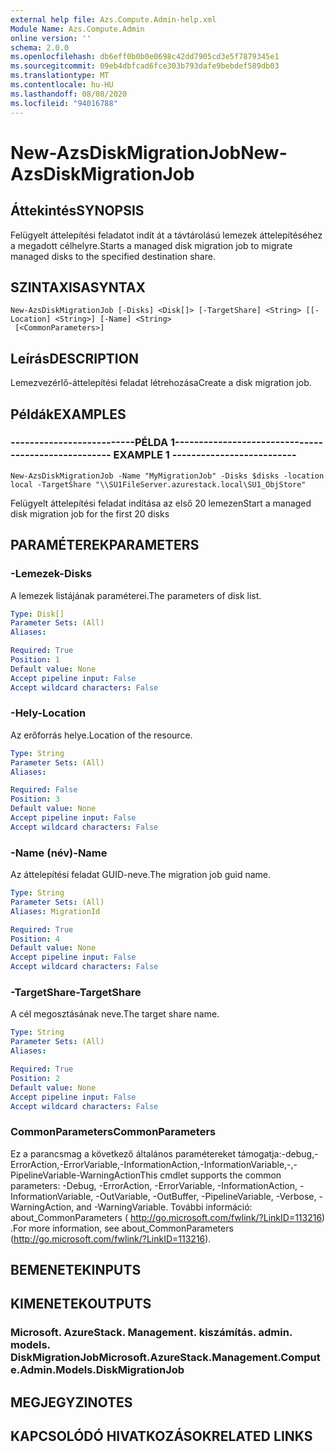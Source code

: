 ```yaml
---
external help file: Azs.Compute.Admin-help.xml
Module Name: Azs.Compute.Admin
online version: ''
schema: 2.0.0
ms.openlocfilehash: db6eff0b0b0e0698c42dd7905cd3e5f7879345e1
ms.sourcegitcommit: 09eb4dbfcad6fce303b793dafe9bebdef589db03
ms.translationtype: MT
ms.contentlocale: hu-HU
ms.lasthandoff: 08/08/2020
ms.locfileid: "94016788"
---
```

# <span data-ttu-id="9a0aa-101">New-AzsDiskMigrationJob</span><span class="sxs-lookup"><span data-stu-id="9a0aa-101">New-AzsDiskMigrationJob</span></span>

## <span data-ttu-id="9a0aa-102">Áttekintés</span><span class="sxs-lookup"><span data-stu-id="9a0aa-102">SYNOPSIS</span></span>
<span data-ttu-id="9a0aa-103">Felügyelt áttelepítési feladatot indít át a távtárolású lemezek áttelepítéséhez a megadott célhelyre.</span><span class="sxs-lookup"><span data-stu-id="9a0aa-103">Starts a managed disk migration job to migrate managed disks to the specified destination share.</span></span>

## <span data-ttu-id="9a0aa-104">SZINTAXISA</span><span class="sxs-lookup"><span data-stu-id="9a0aa-104">SYNTAX</span></span>

```
New-AzsDiskMigrationJob [-Disks] <Disk[]> [-TargetShare] <String> [[-Location] <String>] [-Name] <String>
 [<CommonParameters>]
```

## <span data-ttu-id="9a0aa-105">Leírás</span><span class="sxs-lookup"><span data-stu-id="9a0aa-105">DESCRIPTION</span></span>
<span data-ttu-id="9a0aa-106">Lemezvezérlő-áttelepítési feladat létrehozása</span><span class="sxs-lookup"><span data-stu-id="9a0aa-106">Create a disk migration job.</span></span>

## <span data-ttu-id="9a0aa-107">Példák</span><span class="sxs-lookup"><span data-stu-id="9a0aa-107">EXAMPLES</span></span>

### <span data-ttu-id="9a0aa-108">--------------------------PÉLDA 1--------------------------</span><span class="sxs-lookup"><span data-stu-id="9a0aa-108">-------------------------- EXAMPLE 1 --------------------------</span></span>
```
New-AzsDiskMigrationJob -Name "MyMigrationJob" -Disks $disks -location local -TargetShare "\\SU1FileServer.azurestack.local\SU1_ObjStore"
```

<span data-ttu-id="9a0aa-109">Felügyelt áttelepítési feladat indítása az első 20 lemezen</span><span class="sxs-lookup"><span data-stu-id="9a0aa-109">Start a managed disk migration job for the first 20 disks</span></span>

## <span data-ttu-id="9a0aa-110">PARAMÉTEREK</span><span class="sxs-lookup"><span data-stu-id="9a0aa-110">PARAMETERS</span></span>

### <span data-ttu-id="9a0aa-111">-Lemezek</span><span class="sxs-lookup"><span data-stu-id="9a0aa-111">-Disks</span></span>
<span data-ttu-id="9a0aa-112">A lemezek listájának paraméterei.</span><span class="sxs-lookup"><span data-stu-id="9a0aa-112">The parameters of disk list.</span></span>

```yaml
Type: Disk[]
Parameter Sets: (All)
Aliases: 

Required: True
Position: 1
Default value: None
Accept pipeline input: False
Accept wildcard characters: False
```

### <span data-ttu-id="9a0aa-113">-Hely</span><span class="sxs-lookup"><span data-stu-id="9a0aa-113">-Location</span></span>
<span data-ttu-id="9a0aa-114">Az erőforrás helye.</span><span class="sxs-lookup"><span data-stu-id="9a0aa-114">Location of the resource.</span></span>

```yaml
Type: String
Parameter Sets: (All)
Aliases: 

Required: False
Position: 3
Default value: None
Accept pipeline input: False
Accept wildcard characters: False
```

### <span data-ttu-id="9a0aa-115">-Name (név)</span><span class="sxs-lookup"><span data-stu-id="9a0aa-115">-Name</span></span>
<span data-ttu-id="9a0aa-116">Az áttelepítési feladat GUID-neve.</span><span class="sxs-lookup"><span data-stu-id="9a0aa-116">The migration job guid name.</span></span>

```yaml
Type: String
Parameter Sets: (All)
Aliases: MigrationId

Required: True
Position: 4
Default value: None
Accept pipeline input: False
Accept wildcard characters: False
```

### <span data-ttu-id="9a0aa-117">-TargetShare</span><span class="sxs-lookup"><span data-stu-id="9a0aa-117">-TargetShare</span></span>
<span data-ttu-id="9a0aa-118">A cél megosztásának neve.</span><span class="sxs-lookup"><span data-stu-id="9a0aa-118">The target share name.</span></span>

```yaml
Type: String
Parameter Sets: (All)
Aliases: 

Required: True
Position: 2
Default value: None
Accept pipeline input: False
Accept wildcard characters: False
```

### <span data-ttu-id="9a0aa-119">CommonParameters</span><span class="sxs-lookup"><span data-stu-id="9a0aa-119">CommonParameters</span></span>
<span data-ttu-id="9a0aa-120">Ez a parancsmag a következő általános paramétereket támogatja:-debug,-ErrorAction,-ErrorVariable,-InformationAction,-InformationVariable,-,-PipelineVariable-WarningAction</span><span class="sxs-lookup"><span data-stu-id="9a0aa-120">This cmdlet supports the common parameters: -Debug, -ErrorAction, -ErrorVariable, -InformationAction, -InformationVariable, -OutVariable, -OutBuffer, -PipelineVariable, -Verbose, -WarningAction, and -WarningVariable.</span></span> <span data-ttu-id="9a0aa-121">További információ: about_CommonParameters ( http://go.microsoft.com/fwlink/?LinkID=113216) .</span><span class="sxs-lookup"><span data-stu-id="9a0aa-121">For more information, see about_CommonParameters (http://go.microsoft.com/fwlink/?LinkID=113216).</span></span>

## <span data-ttu-id="9a0aa-122">BEMENETEK</span><span class="sxs-lookup"><span data-stu-id="9a0aa-122">INPUTS</span></span>

## <span data-ttu-id="9a0aa-123">KIMENETEK</span><span class="sxs-lookup"><span data-stu-id="9a0aa-123">OUTPUTS</span></span>

### <span data-ttu-id="9a0aa-124">Microsoft. AzureStack. Management. kiszámítás. admin. models. DiskMigrationJob</span><span class="sxs-lookup"><span data-stu-id="9a0aa-124">Microsoft.AzureStack.Management.Compute.Admin.Models.DiskMigrationJob</span></span>

## <span data-ttu-id="9a0aa-125">MEGJEGYZI</span><span class="sxs-lookup"><span data-stu-id="9a0aa-125">NOTES</span></span>

## <span data-ttu-id="9a0aa-126">KAPCSOLÓDÓ HIVATKOZÁSOK</span><span class="sxs-lookup"><span data-stu-id="9a0aa-126">RELATED LINKS</span></span>

